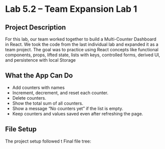 
# Lab 5.2 – Team Expansion Lab 1  

## Project Description  
For this lab, our team worked together to build a Multi-Counter Dashboard in React. We took the code from the last individual lab and expanded it as a team project. The goal was to practice using React concepts like functional components, props, lifted state, lists with keys, controlled forms, derived UI, and persistence with local Storage  

## What the App Can Do  
- Add counters with names  
- Increment, decrement, and reset each counter.  
- Delete counters.  
- Show the total sum of all counters.  
- Show a message “No counters yet” if the list is empty.  
- Keep counters and values saved even after refreshing the page.  

## File Setup  
The project setup followed t Final file tree:  

